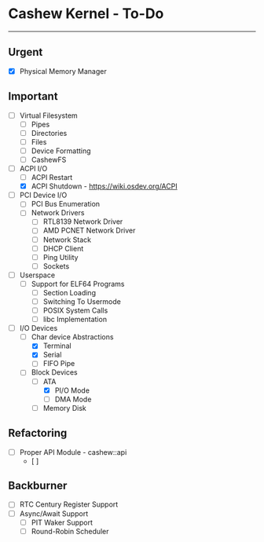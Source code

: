 # Cashew Kernel - To-Do
---

## Urgent

- [x] Physical Memory Manager


## Important
- [ ] Virtual Filesystem
	- [ ] Pipes
	- [ ] Directories
	- [ ] Files
	- [ ] Device Formatting
	- [ ] CashewFS 
- [ ] ACPI I/O 
	- [ ] ACPI Restart
	- [x] ACPI Shutdown - https://wiki.osdev.org/ACPI
- [ ] PCI Device I/O 
	- [ ] PCI Bus Enumeration
	- [ ] Network Drivers 
		- [ ] RTL8139 Network Driver
		- [ ] AMD PCNET Network Driver
		- [ ] Network Stack
		- [ ] DHCP Client
		- [ ] Ping Utility
		- [ ] Sockets
- [ ] Userspace
	- [ ] Support for ELF64 Programs
		- [ ] Section Loading
		- [ ] Switching To Usermode
		- [ ] POSIX System Calls
		- [ ] libc Implementation
- [ ] I/O Devices
	- [ ]  Char device Abstractions
		- [x] Terminal
		- [x] Serial  
		- [ ] FIFO Pipe
	- [ ] Block Devices
		- [ ] ATA
			- [x] PI/O Mode
			- [ ] DMA Mode
		- [ ] Memory Disk 

## Refactoring
 - [ ] Proper API Module - cashew::api
	 - [ ] 


## Backburner
- [ ] RTC Century Register Support
- [ ] Async/Await Support
	- [ ] PIT Waker Support
	- [ ] Round-Robin Scheduler

